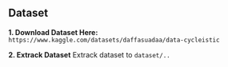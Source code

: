 ## Dataset
**1. Download Dataset Here:**
`https://www.kaggle.com/datasets/daffasuadaa/data-cycleistic`

**2. Extrack Dataset**
Extrack dataset to `dataset/..`

